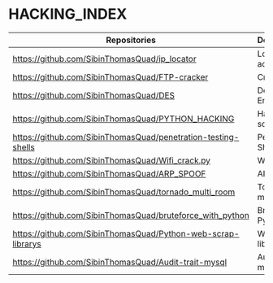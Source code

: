 # HACKING_INDEX

| Repositories | Description |
| --- | --- |
| https://github.com/SibinThomasQuad/ip_locator | Locate ip address |
| https://github.com/SibinThomasQuad/FTP-cracker | Crack FTP |
| https://github.com/SibinThomasQuad/DES | Des Encryption |
| https://github.com/SibinThomasQuad/PYTHON_HACKING | Hacking scripts |
| https://github.com/SibinThomasQuad/penetration-testing-shells | Pen Testing Shells |
| https://github.com/SibinThomasQuad/Wifi_crack.py | WIFI Crack |
| https://github.com/SibinThomasQuad/ARP_SPOOF | ARP Spoof |
| https://github.com/SibinThomasQuad/tornado_multi_room | Tornado multi Room |
| https://github.com/SibinThomasQuad/bruteforce_with_python | Brute Force Python |
| https://github.com/SibinThomasQuad/Python-web-scrap-librarys | Web scrap librarys |
| https://github.com/SibinThomasQuad/Audit-trait-mysql | Audit trail mysql |

